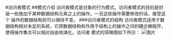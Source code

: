 #访问者模式
##模式介绍
  访问者模式是对象的行为模式。访问者模式的目的是封装一些施加于某种数据结构元素之上的操作。一旦这些操作需要修改的话，接受这个
  操作的数据结构则可以保持不变。
###访问者模式的结构
访问者模式适用于数据结构相对未定的系统，它把数据结构和作用于结构上的操作之间的耦合解脱开，使得操作集合可以相对自由地演化。访问者
模式的简略图如下所示：
  ![图片](C:\Users\Administrator\Pictures\下载.png)